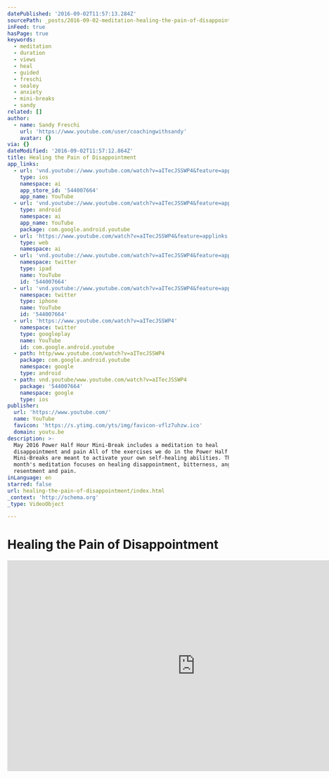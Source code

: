```yaml
---
datePublished: '2016-09-02T11:57:13.284Z'
sourcePath: _posts/2016-09-02-meditation-healing-the-pain-of-disappointment.md
inFeed: true
hasPage: true
keywords:
  - meditation
  - duration
  - views
  - heal
  - guided
  - freschi
  - sealey
  - anxiety
  - mini-breaks
  - sandy
related: []
author:
  - name: Sandy Freschi
    url: 'https://www.youtube.com/user/coachingwithsandy'
    avatar: {}
via: {}
dateModified: '2016-09-02T11:57:12.864Z'
title: Healing the Pain of Disappointment
app_links:
  - url: 'vnd.youtube://www.youtube.com/watch?v=aITecJSSWP4&feature=applinks'
    type: ios
    namespace: ai
    app_store_id: '544007664'
    app_name: YouTube
  - url: 'vnd.youtube://www.youtube.com/watch?v=aITecJSSWP4&feature=applinks'
    type: android
    namespace: ai
    app_name: YouTube
    package: com.google.android.youtube
  - url: 'https://www.youtube.com/watch?v=aITecJSSWP4&feature=applinks'
    type: web
    namespace: ai
  - url: 'vnd.youtube://www.youtube.com/watch?v=aITecJSSWP4&feature=applinks'
    namespace: twitter
    type: ipad
    name: YouTube
    id: '544007664'
  - url: 'vnd.youtube://www.youtube.com/watch?v=aITecJSSWP4&feature=applinks'
    namespace: twitter
    type: iphone
    name: YouTube
    id: '544007664'
  - url: 'https://www.youtube.com/watch?v=aITecJSSWP4'
    namespace: twitter
    type: googleplay
    name: YouTube
    id: com.google.android.youtube
  - path: http/www.youtube.com/watch?v=aITecJSSWP4
    package: com.google.android.youtube
    namespace: google
    type: android
  - path: vnd.youtube/www.youtube.com/watch?v=aITecJSSWP4
    package: '544007664'
    namespace: google
    type: ios
publisher:
  url: 'https://www.youtube.com/'
  name: YouTube
  favicon: 'https://s.ytimg.com/yts/img/favicon-vflz7uhzw.ico'
  domain: youtu.be
description: >-
  May 2016 Power Half Hour Mini-Break includes a meditation to heal
  disappointment and pain All of the exercises we do in the Power Half Hour
  Mini-Breaks are meant to activate your own self-healing abilities. This
  month's meditation focuses on healing disappointment, bitterness, anger,
  resentment and pain.
inLanguage: en
starred: false
url: healing-the-pain-of-disappointment/index.html
_context: 'http://schema.org'
_type: VideoObject

---
```

# Healing the Pain of Disappointment

<iframe src="https://cdn.embedly.com/widgets/media.html?src=https%3A%2F%2Fwww.youtube.com%2Fembed%2FaITecJSSWP4%3Ffeature%3Doembed&amp;url=http%3A%2F%2Fwww.youtube.com%2Fwatch%3Fv%3DaITecJSSWP4&amp;image=https%3A%2F%2Fi.ytimg.com%2Fvi%2FaITecJSSWP4%2Fhqdefault.jpg&amp;key=b7d04c9b404c499eba89ee7072e1c4f7&amp;type=text%2Fhtml&amp;schema=youtube" width="854" height="480" scrolling="no" frameborder="0" allowfullscreen="" style=""></iframe>